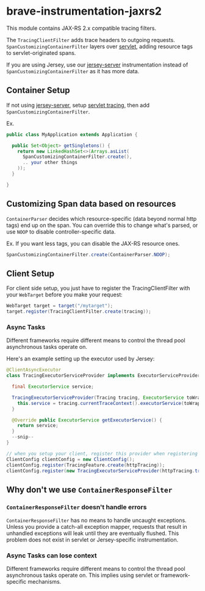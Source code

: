 # brave-instrumentation-jaxrs2
This module contains JAX-RS 2.x compatible tracing filters.

The `TracingClientFilter` adds trace headers to outgoing requests.
`SpanCustomizingContainerFilter` layers over [servlet](../servlet),
adding resource tags to servlet-originated spans.

If you are using Jersey, use our [jersey-server](../jersey-server)
instrumentation instead of `SpanCustomizingContainerFilter` as it has
more data.

## Container Setup
If not using [jersey-server](../jersey-server), setup [servlet tracing](../servlet),
then add `SpanCustomizingContainerFilter`.

Ex.
```java
public class MyApplication extends Application {

  public Set<Object> getSingletons() {
    return new LinkedHashSet<>(Arrays.asList(
      SpanCustomizingContainerFilter.create(),
      .. your other things
    ));
  }

}
```

## Customizing Span data based on resources
`ContainerParser` decides which resource-specific (data beyond normal
http tags) end up on the span. You can override this to change what's
parsed, or use `NOOP` to disable controller-specific data.

Ex. If you want less tags, you can disable the JAX-RS resource ones.
```java
SpanCustomizingContainerFilter.create(ContainerParser.NOOP);
```

## Client Setup

For client side setup, you just have to register the TracingClientFilter
with your `WebTarget` before you make your request:

```java
WebTarget target = target("/mytarget");
target.register(TracingClientFilter.create(tracing));
```

### Async Tasks
Different frameworks require different means to control the thread pool
asynchronous tasks operate on.

Here's an example setting up the executor used by Jersey:
```java
@ClientAsyncExecutor
class TracingExecutorServiceProvider implements ExecutorServiceProvider {

  final ExecutorService service;

  TracingExecutorServiceProvider(Tracing tracing, ExecutorService toWrap) {
    this.service = tracing.currentTraceContext().executorService(toWrap);
  }

  @Override public ExecutorService getExecutorService() {
    return service;
  }
  --snip--
}

// when you setup your client, register this provider when registering tracing
ClientConfig clientConfig = new ClientConfig();
clientConfig.register(TracingFeature.create(httpTracing));
clientConfig.register(new TracingExecutorServiceProvider(httpTracing.tracing(), executorService));
```

## Why don't we use `ContainerResponseFilter`

### `ContainerResponseFilter` doesn't handle errors
`ContainerResponseFilter` has no means to handle uncaught exceptions.
Unless you provide a catch-all exception mapper, requests that result in
unhandled exceptions will leak until they are eventually flushed. This
problem does not exist in servlet or Jersey-specific instrumentation.

### Async Tasks can lose context
Different frameworks require different means to control the thread pool
asynchronous tasks operate on. This implies using servlet or framework-
specific mechanisms.
